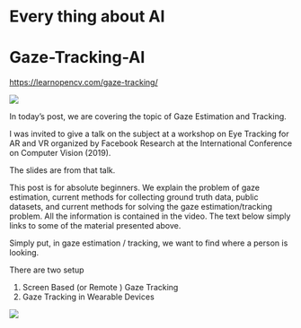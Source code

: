 
# Every thing about AI




# Gaze-Tracking-AI




https://learnopencv.com/gaze-tracking/


<p><img src="https://user-images.githubusercontent.com/58718316/166853693-448df196-13c0-4a36-b8ab-e5bdda30060a.jpg"></p>


<p> In today’s post, we are covering the topic of Gaze Estimation and Tracking.

I was invited to give a talk on the subject at a workshop on Eye Tracking for AR and VR organized by Facebook Research at the International Conference on Computer Vision (2019).

The slides are from that talk.

This post is for absolute beginners. We explain the problem of gaze estimation, current methods for collecting ground truth data, public datasets, and current methods for solving the gaze estimation/tracking problem. All the information is contained in the video. The text below simply links to some of the material presented above.

Simply put, in gaze estimation / tracking, we want to find where a person is looking.

There are two setup

1. Screen Based (or Remote ) Gaze Tracking
2. Gaze Tracking in Wearable Devices </P>





<img src="https://user-images.githubusercontent.com/58718316/167233905-e5664452-b3d1-4996-a193-eb92d867b997.png">
